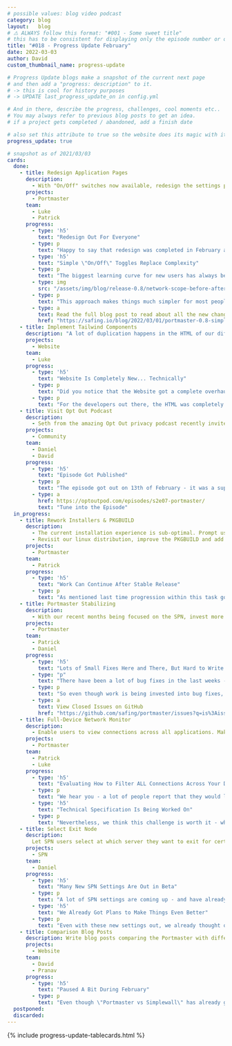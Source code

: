 ```yaml
---
# possible values: blog video podcast
category: blog
layout:   blog
# ⚠️ ALWAYS follow this format: "#001 - Some sweet title"
# this has to be consistent for displaying only the episode number or only the title
title: "#018 - Progress Update February"
date: 2022-03-03
author: David
custom_thumbnail_name: progress-update

# Progress Update blogs make a snapshot of the current next page
# and then add a "progress: description" to it.
# -> this is cool for history purposes
# -> UPDATE last_progress_update_on in config.yml

# And in there, describe the progress, challenges, cool moments etc..
# You may always refer to previous blog posts to get an idea.
# if a project gets completed / abandoned, add a finish date

# also set this attribute to true so the website does its magic with it
progress_update: true

# snapshot as of 2021/03/03
cards:
  done:
    - title: Redesign Application Pages
      description:
        - With "On/Off" switches now available, redesign the settings page and make it easy to switch between monitoring an app and configuring its settings.
      projects:
        - Portmaster
      team:
        - Luke
        - Patrick
      progress:
        - type: 'h5'
          text: "Redesign Out For Everyone"
        - type: p
          text: "Happy to say that redesign was completed in February and is now out for you to to enjoy and explore! More beautiful settings, application pages, and the biggest one:"
        - type: 'h5'
          text: "Simple \"On/Off\" Toggles Replace Complexity"
        - type: p
          text: "The biggest learning curve for new users has always been the Network Rating, where you configure settings not only for the moment, but also for future environment changes. With Portmaster version 0.8+ new users now get simple toggles switches per default."
        - type: img
          src: "/assets/img/blog/release-0.8/network-scope-before-after.png"
        - type: p
          text: "This approach makes things much simpler for most people, hence they are the default for all new installs. We are super pumped these changes are out and feel this is a big changer for the whole Portmaster experience!"
        - type: a
          text: Read the full blog post to read about all the new changes
          href: "https://safing.io/blog/2022/03/01/portmaster-0.8-simple-toggles/"
    - title: Implement Tailwind Components
      description: "A lot of duplication happens in the HTML of our different web projects. Having already built the most common components into CSS component classes, such as `btn-primary`, implement them into the main website to remove duplication and clean up the HTML."
      projects:
        - Website
      team:
        - Luke
      progress:
        - type: 'h5'
          text: "Website Is Completely New... Technically"
        - type: p
          text: "Did you notice that the Website got a complete overhaul in February? Probably not, because everything still looks the same. But that was the goal."
        - type: p
          text: "For the developers out there, the HTML was completely redone in order to make future maintenance and page creations easier. A lot of hours were spent to find and tweak all the small details which needed re-adjusting; which is a natural effect with such a big structural change. So happy this is out of the door now."
    - title: Visit Opt Out Podcast
      description:
        - Seth from the amazing Opt Out privacy podcast recently invited us to be part of Opt Out S02, where he chats with different privacy creators. Most definitely!
      projects:
        - Community
      team:
        - Daniel
        - David
      progress:
        - type: 'h5'
          text: "Episode Got Published"
        - type: p
          text: "The episode got out on 13th of February - it was a super fun experience where Seth talked with Daniel and David about things like: How we got into privacy, Why we built the Portmaster, what it can do and what its drawbacks are. It is a great place to get to know us a bit better!"
        - type: a
          href: https://optoutpod.com/episodes/s2e07-portmaster/
          text: "Tune into the Episode"
  in_progress:
    - title: Rework Installers & PKGBUILD
      description:
        - The current installation experience is sub-optimal. Prompt users to reboot their system after installation to mitigate issues.
        - Revisit our linux distribution, improve the PKGBUILD and add packaging for RPM and Arch. Also, submit Portmaster to AUR.
      projects:
        - Portmaster
      team:
        - Patrick
      progress:
        - type: 'h5'
          text: "Work Can Continue After Stable Release"
        - type: p
          text: "As mentioned last time progression within this task got halted since we had to wait for a dependency update. The 0.8 Portmaster release happened at the end of February so work can now continue."      
    - title: Portmaster Stabilizing
      description:
        - With our recent months being focused on the SPN, invest more time into investigating Portmaster bugs and make the whole experience more straightforward and stable.
      projects:
        - Portmaster
      team:
        - Patrick
        - Daniel
      progress:
        - type: 'h5'
          text: "Lots of Small Fixes Here and There, But Hard to Write About It"
        - type: "p"
          text: "There have been a lot of bug fixes in the last weeks - and these are spread across the board. In the UI, the main application or within installers."
        - type: p
          text: "So even though work is being invested into bug fixes, it is hard to properly communicate about all these small tweaks. Hence this card will not have a follow up next month. We will naturally continue to communicate about all bigger changes. Also, if you are interested in the small things happening, check out the activity on GitHub."
        - type: a
          text: View Closed Issues on GitHub
          href: "https://github.com/safing/portmaster/issues?q=is%3Aissue+is%3Aclosed"
    - title: Full-Device Network Monitor
      description:
        - Enable users to view connections across all applications. Make it easy to filter based on individual needs.
      projects:
        - Portmaster
      team:
        - Patrick
        - Luke
      progress:
        - type: 'h5'
          text: "Evaluating How to Filter ALL Connections Across Your Device"
        - type: p
          text: "We hear you - a lot of people report that they would like to troubleshoot or filter all connections instead of doing this per-app. If it were easy this would already be a feature, but there are some big technical challenges attached to this. Hundreds of connections are at play and we do not want to eat up all your memory."
        - type: 'h5'
          text: "Technical Specification Is Being Worked On"
        - type: p
          text: "Nevertheless, we think this challenge is worth it - which is why our team is already working on evaluating different approaches in order to find the best solution. Also the design and user interaction has to be fleshed out. Work in progress."
    - title: Select Exit Node
      description:
        Let SPN users select at which server they want to exit for certain apps. Also make it easy to exclude certain apps or websites from using the SPN.
      projects:
        - SPN
      team:
        - Daniel
      progress:
        - type: 'h5'
          text: "Many New SPN Settings Are Out in Beta"
        - type: p
          text: "A lot of SPN settings are coming up - and have already been released to the Beta Release Channel. These new rules are powerful: whether you want to exclude domains from the SPN, configure its routing algorithm or exclude countries from being an exit node, so many opened possibilities."
        - type: 'h5'
          text: "We Already Got Plans to Make Things Even Better"
        - type: p
          text: "Even with these new settings out, we already thought of ways to make the configuration of them easier. I cannot tell much more at this point, but it will get even better!"
    - title: Comparison Blog Posts
      description: Write blog posts comparing the Portmaster with different alternatives. What does the Portmaster do better? Where are others better? Be honest.
      projects:
        - Website
      team:
        - David
        - Pranav
      progress:
        - type: 'h5'
          text: "Paused A Bit During February"
        - type: p
          text: "Even though \"Portmaster vs Simplewall\" has already gotten far and Pranav continues to work on the next post - the step for publishing did not get any progress since Daniel's resources were needed elsewhere. We shall see how this progresses in March."
  postponed:
  discarded:
---
```


{% include progress-update-tablecards.html %}
